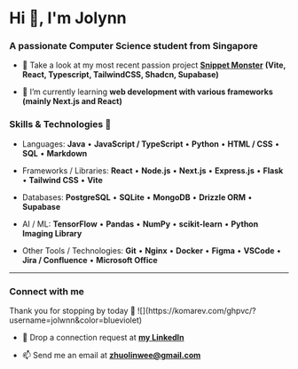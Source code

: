 <h1 align="left">Hi 👋, I'm Jolynn</h1>
<h3 align="left">A passionate Computer Science student from Singapore</h3>

- 🔭 Take a look at my most recent passion project [**Snippet Monster**](https://snippet-monster.vercel.app/) **(Vite, React, Typescript, TailwindCSS, Shadcn, Supabase)**

- 🌱 I’m currently learning **web development with various frameworks (mainly Next.js and React)**

### **Skills & Technologies** 🚀

- Languages:
**Java** • **JavaScript / TypeScript** • **Python** • **HTML / CSS** • **SQL** • **Markdown**

- Frameworks / Libraries:
**React** • **Node.js** • **Next.js** • **Express.js** • **Flask** • **Tailwind CSS** • **Vite**

- Databases:
**PostgreSQL** • **SQLite** • **MongoDB** • **Drizzle ORM** • **Supabase**

- AI / ML:
**TensorFlow** • **Pandas** • **NumPy** • **scikit-learn** • **Python Imaging Library**

- Other Tools / Technologies:
**Git** • **Nginx** • **Docker** • **Figma** • **VSCode** • **Jira / Confluence** • **Microsoft Office**

---

<h3 align="left">Connect with me</h3>
<p align="left">Thank you for stopping by today 🙌 ![](https://komarev.com/ghpvc/?username=jolwnn&color=blueviolet)</p>

- 🤝 Drop a connection request at [**my LinkedIn**](https://www.linkedin.com/in/zhuo-lin-wee/)

- 📫 Send me an email at **zhuolinwee@gmail.com**
